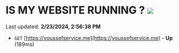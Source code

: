 # IS MY WEBSITE RUNNING ? [![](https://img.shields.io/static/v1?label=Sponsor&message=%E2%9D%A4&logo=GitHub&color=%23fe8e86)](https://github.com/sponsors/<username>)

Last updated: **2/23/2024, 2:56:38 PM**

- `GET` [https://youssefservice.me](https://youssefservice.me) - **Up** (189ms)
